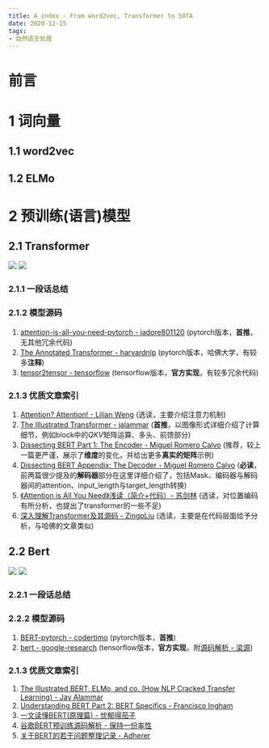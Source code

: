 ```yaml
---
title: A index - From word2vec, Transformer to SOTA 
date: 2020-12-15
tags:
- 自然语言处理
---
```


# 前言


# 1 词向量
## 1.1 word2vec
## 1.2 ELMo

# 2 预训练(语言)模型
## 2.1 Transformer
![](https://i.loli.net/2020/12/15/kUp6erNM2tAZ4zH.png)
![](https://i.loli.net/2020/12/15/ZGCuHEVtlbUd1ap.png)
### 2.1.1 一段话总结
### 2.1.2 模型源码
1. [attention-is-all-you-need-pytorch - jadore801120](https://github.com/jadore801120/attention-is-all-you-need-pytorch) (pytorch版本，**首推**，无其他冗余代码)
2. [The Annotated Transformer - harvardnlp](https://nlp.seas.harvard.edu/2018/04/03/attention.html) (pytorch版本，哈佛大学，有较多**注释**)
3. [tensor2tensor - tensorflow](https://github.com/tensorflow/tensor2tensor/blob/master/tensor2tensor/models/transformer.py) (tensorflow版本，**官方实现**，有较多冗余代码)

### 2.1.3 优质文章索引
1. [Attention? Attention! - Lilian Weng](https://lilianweng.github.io/lil-log/2018/06/24/attention-attention.html) (选读，主要介绍注意力机制)
2. [The Illustrated Transformer - jalammar](https://jalammar.github.io/illustrated-transformer/) (**首推**，以图像形式详细介绍了计算细节，例如block中的$QKV$矩阵运算、多头、前馈部分)
3. [Dissecting BERT Part 1: The Encoder - Miguel Romero Calvo](https://medium.com/dissecting-bert/dissecting-bert-part-1-d3c3d495cdb3) (推荐，较上一篇更严谨，展示了**维度**的变化，并给出更多**真实的矩阵**示例)
4. [Dissecting BERT Appendix: The Decoder - Miguel Romero Calvo](https://medium.com/dissecting-bert/dissecting-bert-appendix-the-decoder-3b86f66b0e5f) (**必读**，前两篇很少提及的**解码器**部分在这里详细介绍了，包括Mask、编码器与解码器间的attention、input_length与target_length转换)
5. [《Attention is All You Need》浅读（简介+代码）- 苏剑林](https://kexue.fm/archives/4765) (选读，对位置编码有所分析，也提出了transformer的一些不足)
6. [深入理解Transformer及其源码 - ZingpLiu](https://www.cnblogs.com/zingp/p/11696111.html) (选读，主要是在代码层面给予分析，与哈佛的文章类似)

## 2.2 Bert
![](https://i.loli.net/2020/12/15/18wZPMjQp5COuT2.png)
![](https://i.loli.net/2020/12/15/U4htoOYcn1kLTAy.png)
### 2.2.1 一段话总结
### 2.2.2 模型源码
1. [BERT-pytorch - codertimo](https://github.com/codertimo/BERT-pytorch) (pytorch版本，**首推**)
2. [bert - google-research](https://github.com/google-research/bert) (tensorflow版本，**官方实现**，附[源码解析 - 梁源](https://www.cnblogs.com/Milburn/p/12031521.html))

### 2.1.3 优质文章索引
1. [The Illustrated BERT, ELMo, and co. (How NLP Cracked Transfer Learning) - Jay Alammar](https://jalammar.github.io/illustrated-bert/)
2. [Understanding BERT Part 2: BERT Specifics - Francisco Ingham](https://medium.com/dissecting-bert/dissecting-bert-part2-335ff2ed9c73)
3. [一文读懂BERT(原理篇) - 忧郁得茄子](https://blog.csdn.net/jiaowoshouzi/article/details/89073944)
4. [谷歌BERT预训练源码解析 - 保持一份率性](https://blog.csdn.net/weixin_39470744)
5. [关于BERT的若干问题整理记录 - Adherer](https://zhuanlan.zhihu.com/p/95594311)
